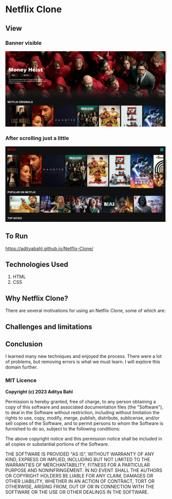 # Netflix Clone

## View

### Banner visible

![image1](https://github.com/AdityaBahl/Netflix-Clone/blob/main/images/sample2.png)

### After scrolling just a little

![image2](https://github.com/AdityaBahl/Netflix-Clone/blob/main/images/sample1.png)

## To Run

https://adityabahl.github.io/Netflix-Clone/

## Technologies Used

1. HTML
2. CSS

## Why Netflix Clone?

There are several motivations for using an Netflix Clone, some of which are:

## Challenges and limitations

## Conclusion

I learned many new techniques and enjoyed the process. There were a lot of problems, but
removing errors is what we must learn. I will explore this domain further.

### MIT Licence

**Copyright (c) 2023 Aditya Bahl**

Permission is hereby granted, free of charge, to any person obtaining a copy of this software and associated documentation files (the "Software"), to deal in the Software without restriction, including without limitation the rights to use, copy, modify, merge, publish, distribute, sublicense, and/or sell copies of the Software, and to permit persons to whom the Software is furnished to do so, subject to the following conditions:

The above copyright notice and this permission notice shall be included in all copies or substantial portions of the Software.

THE SOFTWARE IS PROVIDED "AS IS", WITHOUT WARRANTY OF ANY KIND, EXPRESS OR IMPLIED, INCLUDING BUT NOT LIMITED TO THE WARRANTIES OF MERCHANTABILITY, FITNESS FOR A PARTICULAR PURPOSE AND NONINFRINGEMENT. IN NO EVENT SHALL THE AUTHORS OR COPYRIGHT HOLDERS BE LIABLE FOR ANY CLAIM, DAMAGES OR OTHER LIABILITY, WHETHER IN AN ACTION OF CONTRACT, TORT OR OTHERWISE, ARISING FROM, OUT OF OR IN CONNECTION WITH THE SOFTWARE OR THE USE OR OTHER DEALINGS IN THE SOFTWARE.
